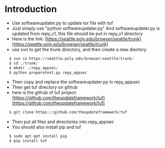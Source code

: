Introduction
======================================
* Use softwareupdater.py to update tor file with tuf
* Just simply use "python softwareupdater.py"
  And softwareupdater.py is updated from repy_v1, this file should be put in repy_v1 directory
* Here is the link: [https://seattle.poly.edu/browser/seattle/trunk](https://seattle.poly.edu/browser/seattle/trunk)
* use svn to get the trunk directory, and then create a new diectory
```python
  $ svn co https://seattle.poly.edu/browser/seattle/trunk/
  $ cd ./trunk/
  $ mkdir ./repy_appsec/
  $ python preparetest.py repy_appsec
```
* Then copy and replace the softwareupdater.py in repy_appsec
* Then get tuf directory on github
* here is the github of tuf project: [https://github.com/theupdateframework/tuf](https://github.com/theupdateframework/tuf)
```python
  $ git clone https://github.com/theupdateframework/tuf
```
* Then put all files and directories into repy_appsec
* You should also install pip and tuf
```python
  $ sudo apt-get install pip
  $ pip install tuf
```

